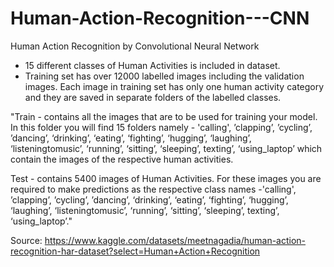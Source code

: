 # Human-Action-Recognition---CNN
Human Action Recognition by Convolutional Neural Network

* 15 different classes of Human Activities is included in dataset.
* Training set has over 12000 labelled images including the validation images.
Each image in training set has only one human activity category and they are saved in separate folders of the labelled classes.

"Train - contains all the images that are to be used for training your model. In this folder you will find 15 folders namely - 'calling', ’clapping’, ’cycling’, ’dancing’, ‘drinking’, ‘eating’, ‘fighting’, ‘hugging’, ‘laughing’, ‘listeningtomusic’, ‘running’, ‘sitting’, ‘sleeping’, texting’, ‘using_laptop’ which contain the images of the respective human activities.

Test - contains 5400 images of Human Activities. For these images you are required to make predictions as the respective class names -'calling', ’clapping’, ’cycling’, ’dancing’, ‘drinking’, ‘eating’, ‘fighting’, ‘hugging’, ‘laughing’, ‘listeningtomusic’, ‘running’, ‘sitting’, ‘sleeping’, texting’, ‘using_laptop’."

Source: https://www.kaggle.com/datasets/meetnagadia/human-action-recognition-har-dataset?select=Human+Action+Recognition 
